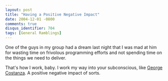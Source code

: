 ```yaml
---
layout: post
title: "Having a Positive Negative Impact"
date: 2004-12-01 -0800
comments: true
disqus_identifier: 704
tags: [General Ramblings]
---
```

One of the guys in my group had a dream last night that I was mad at him
for wasting time on frivolous programming efforts and not spending time
on the things we need to deliver.

 That's how I work, baby. I work my way into your subconscious, like
[George Costanza](http://www.seinfeldscripts.com/TheChickenRoaster.htm).
A positive negative impact of sorts.

